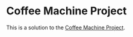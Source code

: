 # Coffee Machine Project

This is a solution to the [Coffee Machine Project](http://simcap.github.io/coffeemachine/index.html).